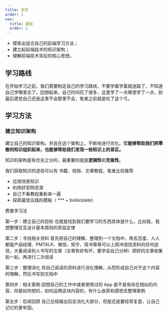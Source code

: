```yaml
---
title: 前言
order: 1
nav:
  title: 基础
  order: 2
---
```


- 摸索出适合自己的前端学习方法；
- 建立起前端技术的知识架构；
- 理解前端技术背后的核心思想。

## 学习路线

在开始学习之前，我们需要制定自己的学习路线，不要学着学着就迷路了，不知道自己学哪里去了。回想起来，自己时间花了很多，这里学了一点哪里学了一点，到最后感觉自己还是这里不会那里不会，笔者之前就是吃了这个亏。

## 学习方法

### 建立知识架构

建立自己的知识架构，并且在这个架构上，不断地进行优化。**它能够帮助我们把零散的知识组织起来，也能够帮助我们发现一些知识上的盲区。**

知识的架构是有优劣之分的，最重要的就是**逻辑性**和**完备性**。

我们获取知识的途径可以有 书籍、视频、文章教程，笔者比较推荐

- 应用场景知识
- 利用好官网资源
- 自己不看教程重新来一遍
- 探索最佳实践的模板（ \*\*\* + boilerplate）

<!-- <iframe src="//player.bilibili.com/player.html?aid=669025757&bvid=BV12a4y1E7mz&cid=219030782&page=1" scrolling="no" border="0" frameborder="no" framespacing="0" allowfullscreen="true"> </iframe> -->

费曼学习法

第一步：建立自己的目标
也就是找到我们要学习的东西具体是什么，比如我，我想整理交互设计基本原则的菲兹定律

第二步：寻找相关资料
首先把自己的理解，整理到一个文档中，再去百度、人人都是产品经理、PMTALK、微信、知乎、简书等等可以上网冲浪找资料的任何途径，大量阅读别人书写的文章（文章有好有坏，要学会自己分辨）把好的文章收集到一起，再进行二次阅读

第三步：整理消化
将自己阅读的资料进行消化理解，从而形成自己对于这个内容的理解，然后书写到文档中

第四步：相关案例
回想自己的工作中或者使用过的 App 是不是有存在相似的内容，你是如何想的，如何运用这块内容的，有什么收获和感想去整理案例

第五步：后续回顾
自己总结输出后会消化大部分，但是还是要经常复盘，让自己记忆的更牢固。
